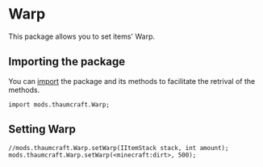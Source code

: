 # Warp

This package allows you to set items' Warp.

## Importing the package

You can [import](/AdvancedFunctions/Import/) the package and its methods to facilitate the retrival of the methods.

    import mods.thaumcraft.Warp;
    

## Setting Warp

    //mods.thaumcraft.Warp.setWarp(IItemStack stack, int amount);
    mods.thaumcraft.Warp.setWarp(<minecraft:dirt>, 500);